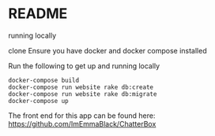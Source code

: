 # README


running locally


clone
Ensure you have docker and docker compose installed

Run the following to get up and running locally
```
docker-compose build
docker-compose run website rake db:create
docker-compose run website rake db:migrate
docker-compose up
```

The front end for this app can be found here: 
https://github.com/ImEmmaBlack/ChatterBox


